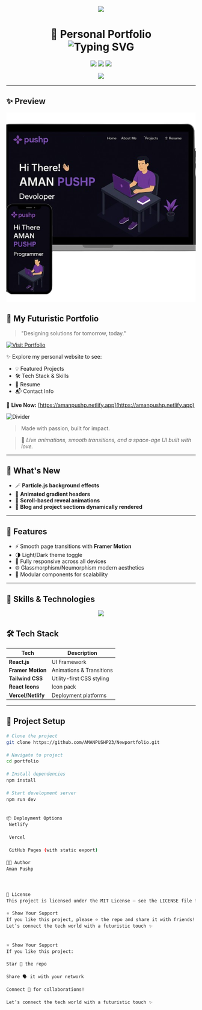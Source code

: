 <p align="center">
  <img src="https://readme-typing-svg.herokuapp.com/?lines=🚀+Welcome+to+My+Portfolio+Project!;⚡+Showcasing+Skills+and+Creativity&center=true&width=800&height=50&color=F700FF&vCenter=true&size=30">
</p>

<h1 align="center">
  🚀 Personal Portfolio<br>
  <img src="https://readme-typing-svg.herokuapp.com?font=Orbitron&color=4AF0F8&size=28&center=true&vCenter=true&lines=Crafted+with+React;Modern+and+Responsive;Interactive+Animations+Built+In" alt="Typing SVG">
</h1>

<p align="center">
  <img src="https://img.shields.io/badge/Made%20With-React-61DAFB?style=for-the-badge&logo=react&logoColor=white"/>
  <img src="https://img.shields.io/badge/Responsive-Design-green?style=for-the-badge&logo=css3&logoColor=white"/>
  <img src="https://img.shields.io/badge/Status-Active-brightgreen?style=for-the-badge"/>
</p>

<p align="center">
  <img src="https://github-profile-trophy.vercel.app/?username=AMANPUSHP23&theme=radical&no-frame=true&title=Stars,Followers,Commits,Repositories" />
</p>

---

## ✨ Preview

<div align="center">
  <img src="./Images/portfolioInterface1.png" alt="Portfolio" width="600"/>
</div>



## 🚀 My Futuristic Portfolio

> "Designing solutions for tomorrow, today."

[![Visit Portfolio](https://img.shields.io/badge/Visit%20My%20Portfolio-Click%20Here-1f1f1f?style=for-the-badge&logo=githubpages&logoColor=white&labelColor=2b2b2b)](https://amanpushp.netlify.app/)

✨ Explore my personal website to see:
- 💡 Featured Projects
- 🛠️ Tech Stack & Skills
- 📄 Resume
- 📬 Contact Info

🔗 **Live Now:** [https://amanpushp.netlify.app](https://amanpushp.netlify.app)

![Divider](https://img.shields.io/badge/-_-1f1f1f?style=flat-square&labelColor=2b2b2b&color=2b2b2b)

> Made with passion, built for impact.


> 🎥 *Live animations, smooth transitions, and a space-age UI built with love.*

---

## 🌟 What's New

- 🪄 **Particle.js background effects**
- 🎨 **Animated gradient headers**
- 🌌 **Scroll-based reveal animations**
- 📂 **Blog and project sections dynamically rendered**

---

## 🚀 Features

- ⚡ Smooth page transitions with **Framer Motion**
- 🌗 Light/Dark theme toggle
- 📱 Fully responsive across all devices
- 🌐 Glassmorphism/Neumorphism modern aesthetics
- 🔧 Modular components for scalability

---

## 🧠 Skills & Technologies

<p align="center">
  <img src="https://skillicons.dev/icons?i=react,js,ts,html,css,tailwind,git,github,vercel,netlify" />
</p>



## 🛠 Tech Stack

| Tech               | Description                    |
|--------------------|--------------------------------|
| **React.js**       | UI Framework                   |
| **Framer Motion**  | Animations & Transitions       |
| **Tailwind CSS**   | Utility-first CSS styling      |
| **React Icons**    | Icon pack                      |
| **Vercel/Netlify** | Deployment platforms           |

---

## 🧩 Project Setup

```bash
# Clone the project
git clone https://github.com/AMANPUSHP23/Newportfolio.git

# Navigate to project
cd portfolio

# Install dependencies
npm install

# Start development server
npm run dev


📦 Deployment Options
 Netlify

 Vercel

 GitHub Pages (with static export)

👨‍🚀 Author
Aman Pushp



📄 License
This project is licensed under the MIT License — see the LICENSE file for details.

⭐ Show Your Support
If you like this project, please ⭐ the repo and share it with friends!
Let’s connect the tech world with a futuristic touch ✨


⭐ Show Your Support
If you like this project:

Star 🌟 the repo

Share 🗣️ it with your network

Connect 🤝 for collaborations!

Let’s connect the tech world with a futuristic touch ✨

